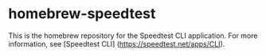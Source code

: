 # homebrew-speedtest

This is the homebrew repository for the Speedtest CLI application. For more information, see [Speedtest CLI] (https://speedtest.net/apps/CLI).

